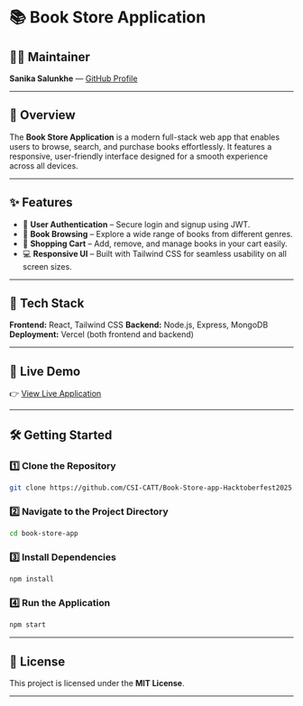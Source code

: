 # 📚 Book Store Application

## 👩‍💻 Maintainer

**Sanika Salunkhe** — [GitHub Profile](https://github.com/TechMe103)

---

## 📝 Overview

The **Book Store Application** is a modern full-stack web app that enables users to browse, search, and purchase books effortlessly. It features a responsive, user-friendly interface designed for a smooth experience across all devices.

---

## ✨ Features

* 🔐 **User Authentication** – Secure login and signup using JWT.
* 📖 **Book Browsing** – Explore a wide range of books from different genres.
* 🛒 **Shopping Cart** – Add, remove, and manage books in your cart easily.
* 💻 **Responsive UI** – Built with Tailwind CSS for seamless usability on all screen sizes.

---

## 🧩 Tech Stack

**Frontend:** React, Tailwind CSS
**Backend:** Node.js, Express, MongoDB
**Deployment:** Vercel (both frontend and backend)

---

## 🚀 Live Demo

👉 [View Live Application](https://book-store-app-frontend-beige.vercel.app/)

---

## 🛠️ Getting Started

### 1️⃣ Clone the Repository

```bash
git clone https://github.com/CSI-CATT/Book-Store-app-Hacktoberfest2025.git
```

### 2️⃣ Navigate to the Project Directory

```bash
cd book-store-app
```

### 3️⃣ Install Dependencies

```bash
npm install
```

### 4️⃣ Run the Application

```bash
npm start
```

---

## 📄 License

This project is licensed under the **MIT License**.

---


